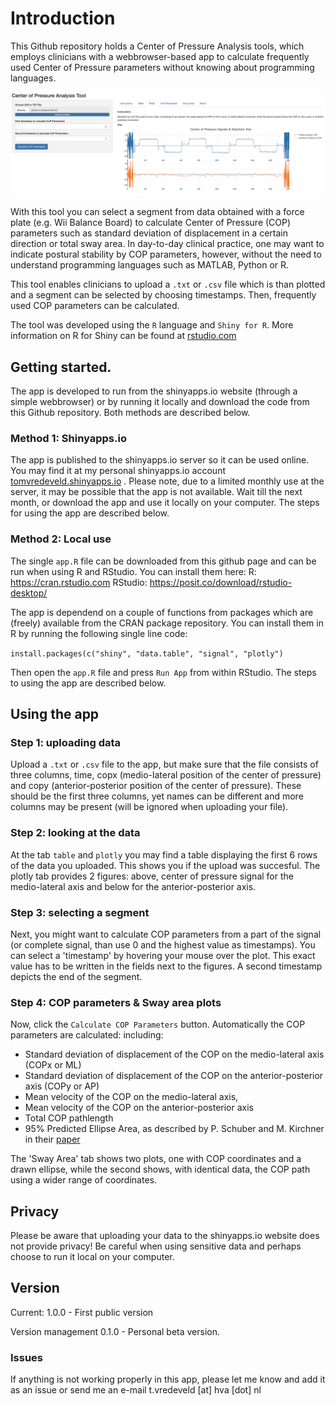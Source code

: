 # Introduction
This Github repository holds a Center of Pressure Analysis tools, which employs clinicians with a webbrowser-based app to calculate frequently used Center of Pressure parameters without knowing about programming languages.

![Screenshot of the analysis tool](/images/screenshot-gui.png)


With this tool you can select a segment from data obtained with a force plate (e.g. Wii Balance Board) to calculate Center of Pressure (COP) parameters such as standard deviation of displacement in a certain direction or total sway area. In day-to-day clinical practice, one may want to indicate postural stability by COP parameters, however, without the need to understand programming languages such as MATLAB, Python or R. 

This tool enables clinicians to upload a `.txt` or `.csv` file which is than plotted and a segment can be selected by choosing timestamps. Then, frequently used COP parameters can be calculated.

The tool was developed using the `R` language and `Shiny for R`. More information on R for Shiny can be found at [rstudio.com](https://www.rstudio.com/products/shiny/)

## Getting started.
The app is developed to run from the shinyapps.io website (through a simple webbrowser) or by running it locally and download the code from this Github repository. Both methods are described below. 

### Method 1: Shinyapps.io
The app is published to the shinyapps.io server so it can be used online. You may find it at my personal shinyapps.io account [tomvredeveld.shinyapps.io](https://tomvredeveld.shinyapps.io/center-of-pressure-analysis-tool/) . Please note, due to a limited monthly use at the server, it may be possible that the app is not available. Wait till the next month, or download the app and use it locally on your computer. The steps for using the app are described below.

### Method 2: Local use
The single `app.R` file can be downloaded from this github page and can be run when using R and RStudio. You can install them here:
R: https://cran.rstudio.com
RStudio: https://posit.co/download/rstudio-desktop/

The app is dependend on a couple of functions from packages which are (freely) available from the CRAN package repository. You can install them in R by running the following single line code: 

`install.packages(c("shiny", "data.table", "signal", "plotly")`

Then open the  `app.R` file and press `Run App` from within RStudio. The steps to using the app are described below. 

## Using the app

### Step 1: uploading data
Upload a `.txt` or `.csv` file to the app, but make sure that the file consists of three columns, time, copx (medio-lateral position of the center of pressure) and copy (anterior-posterior position of the center of pressure). These should be the first three columns, yet names can be different and more columns may be present (will be ignored when uploading your file). 

### Step 2: looking at the data
At the tab `table` and `plotly` you may find a table displaying the first 6 rows of the data you uploaded. This shows you if the upload was succesful. The plotly tab provides 2 figures: above, center of pressure signal for the medio-lateral axis and below for the anterior-posterior axis. 

### Step 3: selecting a segment
Next, you might want to calculate COP parameters from a part of the signal (or complete signal, than use 0 and the highest value as timestamps). You can select a 'timestamp' by hovering your mouse over the plot. This exact value has to be written in the fields next to the figures. A second timestamp depicts the end of the segment. 

### Step 4: COP parameters & Sway area plots
Now, click the `Calculate COP Parameters` button. Automatically the COP parameters are calculated: including: 
- Standard deviation of displacement of the COP on the medio-lateral axis (COPx or ML)
- Standard deviation of displacement of the COP on the anterior-posterior axis (COPy or AP)
- Mean velocity of the COP on the medio-lateral axis,
- Mean velocity of the COP on the anterior-posterior axis
- Total COP pathlength
- 95% Predicted Ellipse Area, as described by P. Schuber and M. Kirchner in their [paper](http://dx.doi.org/10.1016/j.gaitpost.2013.09.001)

The 'Sway Area' tab shows two plots, one with COP coordinates and a drawn ellipse, while the second shows, with identical data, the COP path using a wider range of coordinates.

## Privacy
Please be aware that uploading your data to the shinyapps.io website does not provide privacy! Be careful when using sensitive data and perhaps choose to run it local on your computer.

## Version
Current: 1.0.0 - First public version

Version management
0.1.0 - Personal beta version. 

### Issues
If anything is not working properly in this app, please let me know and add it as an issue or send me an e-mail t.vredeveld [at] hva [dot] nl 
